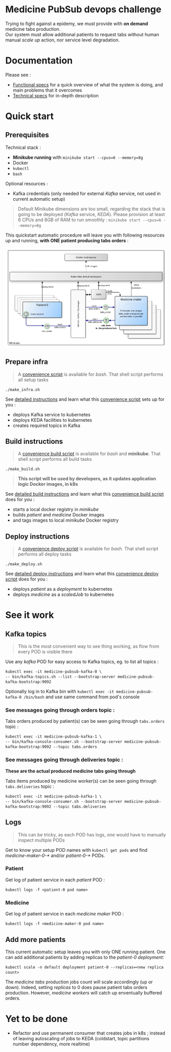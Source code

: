 # Medicine PubSub devops challenge

Trying to fight against a epidemy, we must provide with **on demand** medicine tabs production.     
Our system must allow additional patients to request tabs without human manual *scale up* action, nor service level degradation.

# Documentation
Please see :
- [Functional specs](WORK_SUMMARY.md) for a quick overview of what the system is doing, and main problems that it overcomes
- [Technical specs](documentation/README.md) for in-depth description 

# Quick start
## Prerequisites
Technical stack :
- **Minikube running** with `minikube start --cpus=6 --memory=8g`
- Docker
- `kubectl`
- `bash`

Optional resources :
- Kafka credentials (only needed for external *Kafka* service, not used in current automatic setup)

> Default Minikube dimensions are too small, regarding the stack that is going to be deployed (*Kafka* service, *KEDA*). Please provision at least 6 CPUs and 8GB of RAM to run smoothly :
> `minikube start --cpus=6 --memory=8g`

This quickstart automatic procedure will leave you with following resources up and running, **with ONE patient producing tabs orders** :

![Target architecture, the big picture](documentation/assets/archi_aspersetup.png)

## Prepare infra
> A [convenience script](make_infra.sh) is available for *bash*. That shell script performs all setup tasks
```shell
./make_infra.sh
```

See [detailed instructions](documentation/PREPARE_INFRA.md) and learn what this [convenience script](make_infra.sh) sets up for you :
- deploys Kafka service to kubernetes
- deploys KEDA facilities to kubernetes
- creates required topics in Kafka

## Build instructions
> A [convenience build script](make_build.sh) is available for *bash* and **minikube**. That shell script performs all build tasks
```shell
./make_build.sh
```

> **This script will be used by developers, as it updates application logic Docker images, in k8s**

See [detailed build instructions](documentation/BUILD_INSTRUCTIONS.md) and learn what this [convenience build script](make_build.sh) does for you :
- starts a local docker registry in *minikube*
- builds *patient* and *medicine* Docker images
- and tags images to local *minikube* Docker registry

## Deploy instructions
> A [convenience deploy script](make_deploy.sh) is available for *bash*. That shell script performs all deploy tasks
```shell
./make_deploy.sh
```

See [detailed deploy instructions](documentation/DEPLOY_INSTRUCTIONS.md) and learn what this [convenience deploy script](make_deploy.sh) does for you :
- deploys *patient* as a *deployment* to kubernetes
- deploys *medicine* as a *scaledJob* to kubernetes
  
# See it work
## Kafka topics
> This is the most convenient way to see thing working, as flow from every POD is visible there

Use any *kafka* POD for easy access to Kafka topics, eg. to list all topics :
```shell
kubectl exec -it medicine-pubsub-kafka-0 \
-- bin/kafka-topics.sh --list --bootstrap-server medicine-pubsub-kafka-bootstrap:9092
```

Optionally log in to Kafka bin with `kubectl exec -it medicine-pubsub-kafka-0 /bin/bash` and use same command from pod's console

### See messages going through orders topic :
Tabs orders produced by patient(s) can be seen going through `tabs.orders` topic :
```shell
kubectl exec -it medicine-pubsub-kafka-1 \
-- bin/kafka-console-consumer.sh --bootstrap-server medicine-pubsub-kafka-bootstrap:9092 --topic tabs.orders
```

### See messages going through deliveries topic :
**These are the actual produced medicine tabs going through**

Tabs items produced by medicine worker(s) can be seen going through `tabs.deliveries` topic :
```shell
kubectl exec -it medicine-pubsub-kafka-1 \
-- bin/kafka-console-consumer.sh --bootstrap-server medicine-pubsub-kafka-bootstrap:9092 --topic tabs.deliveries
```

## Logs
> This can be tricky, as each POD has logs, one would have to manually inspect multiple PODs

Get to know your setup POD names with `kubectl get pods` and find *medicine-maker-0-\** and/or *patient-0-\** PODs. 

### Patient
Get log of patient service in each *patient* POD :
```shell
kubectl logs -f <patient-0 pod name>
```

### Medicine
Get log of patient service in each *medicine maker* POD :
```shell
kubectl logs -f <medicine-maker-0 pod name>
```

## Add more patients
This current automatic setup leaves you with only ONE running patient. One can add additional patients by adding replicas to the *patient-0 deployment*:
```shell
kubectl scale -n default deployment patient-0 --replicas=<new replica count>
```
The *medicine tabs* production jobs count will scale accordingly (up or down). Indeed, setting *replicas* to 0 does pause patient tabs orders production. However, *medicine workers* will catch up enventually buffered orders.

# Yet to be done
- Refactor and use permanent consumer that creates jobs in k8s ; instead of leaving autoscaling of jobs to KEDA (coldstart, topic partitions number dependency, more realtime)